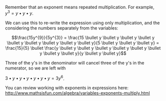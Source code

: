 Remember that an exponent means repeated multiplication.
For example, $y^{3} = y \bullet y \bullet y$.

We can use this to re-write the expression using only multiplication,
and the considering the numbers separately from the variables:

$$\frac{15y^{9}}{5y^{3}} = \frac{15 \bullet y \bullet y \bullet y \bullet y \bullet y \bullet y \bullet y \bullet y \bullet y}{5 \bullet y \bullet y \bullet y} = \frac{15}{5} \bullet \frac{y \bullet y \bullet y \bullet y \bullet y \bullet y \bullet y \bullet y \bullet y}{y \bullet y \bullet y}$$

Three of the y's in the denominator will cancel three of the y's in the
numerator, so we are left with

$3 \bullet y \bullet y \bullet y \bullet y \bullet y \bullet y = 3y^{6}$.

You can review working with exponents in expressions here:
<http://www.mathsisfun.com/algebra/variables-exponents-multiply.html>
